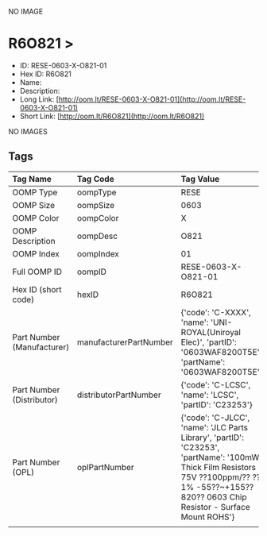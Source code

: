 


  
NO IMAGE  
# R6O821 > 

- ID: RESE-0603-X-O821-01
- Hex ID: R6O821
- Name: 
- Description: 
- Long Link: [http://oom.lt/RESE-0603-X-O821-01](http://oom.lt/RESE-0603-X-O821-01)
- Short Link: [http://oom.lt/R6O821](http://oom.lt/R6O821)
  
NO IMAGES  
## Tags
  

|Tag Name|Tag Code|Tag Value|
| :--- | :--- | :--- |
|OOMP Type|oompType|RESE|
|OOMP Size|oompSize|0603|
|OOMP Color|oompColor|X|
|OOMP Description|oompDesc|O821|
|OOMP Index|oompIndex|01|
|Full OOMP ID|oompID|RESE-0603-X-O821-01|
|Hex ID (short code)|hexID|R6O821|
|Part Number (Manufacturer)|manufacturerPartNumber|{'code': 'C-XXXX', 'name': 'UNI-ROYAL(Uniroyal Elec)', 'partID': '0603WAF8200T5E', 'partName': '0603WAF8200T5E'}|
|Part Number (Distributor)|distributorPartNumber|{'code': 'C-LCSC', 'name': 'LCSC', 'partID': 'C23253'}|
|Part Number (OPL)|oplPartNumber|{'code': 'C-JLCC', 'name': 'JLC Parts Library', 'partID': 'C23253', 'partName': '100mW Thick Film Resistors 75V ??100ppm/?? ??1% -55??~+155?? 820?? 0603  Chip Resistor - Surface Mount ROHS'}|
||||
